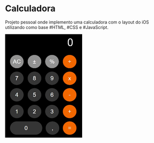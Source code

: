 # Calculadora
Projeto pessoal onde implemento uma calculadora com o layout do iOS utilizando como base #HTML, #CSS e #JavaScript.
<a href='calculadora-igdante.vercel.app'>

<img width=50% src="assets/Captura de tela 2023-03-03 185654.jpg" alt='Imagem captura de tela'>
